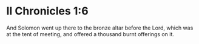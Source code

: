 # II Chronicles 1:6

And Solomon went up there to the bronze altar before the Lord, which was at the tent of meeting, and offered a thousand burnt offerings on it.
